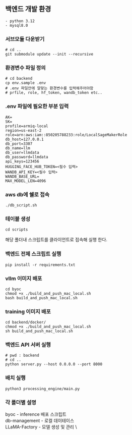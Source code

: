 ## 백엔드 개발 환경

```shell
- python 3.12
- mysql8.0
```


### 서브모듈 다운받기
```shell
# cd ..
git submodule update --init --recursive
```

### 환경변수 파일 정의
```shell
# cd backend
cp env.sample .env
# .env 파일안에 알맞는 환경변수를 입력해주어야함
# prfile, role, hf_token, wandb_token etc..
```

###  .env 파일에 필요한 부분 입력

```shell
AK=
SK=
profile=armiq-local
region=us-east-2
role=arn:aws:iam::850205788233:role/LocalSageMakerRole
db_host=127.0.0.1
db_port=3307
db_name=llm
db_user=llmdata
db_password=llmdata
api_keys=123456
HUGGING_FACE_HUB_TOKEN=<필수 입력>
WANDB_API_KEY=<필수 입력>
WANDB_BASE_URL=
MAX_MODEL_LEN=4096
```

###  aws db에 쉘로 접속

```shell
./db_script.sh
```

###  테이블 생성

```shell
cd scripts 
```

해당 폴더내 스크립트를 클라이언트로 접속해 실행 한다.

###  백엔드 전체 스크립트 실행

```shell
pip install -r requirements.txt
```

### vllm 이미지 배포

```shell
cd byoc
chmod +x ./build_and_push_mac_local.sh
bash build_and_push_mac_local.sh 
```

### training 이미지 배포

```shell
cd backend/docker/
chmod +x ./build_and_push_mac_local.sh
sh build_and_push_mac_local.sh
```

### 백엔드 API 서버 실행

```shell
# pwd : backend
# cd ..
python server.py --host 0.0.0.0 --port 8000
```

### 배치 실행

```shell
python3 processing_engine/main.py
```

###  각 폴더별 설명
byoc - inference 배포 스크립트 \
db-management - 로컬 데이테이스 \
LLaMA-Factory - 모델 생성 및 관리 \

